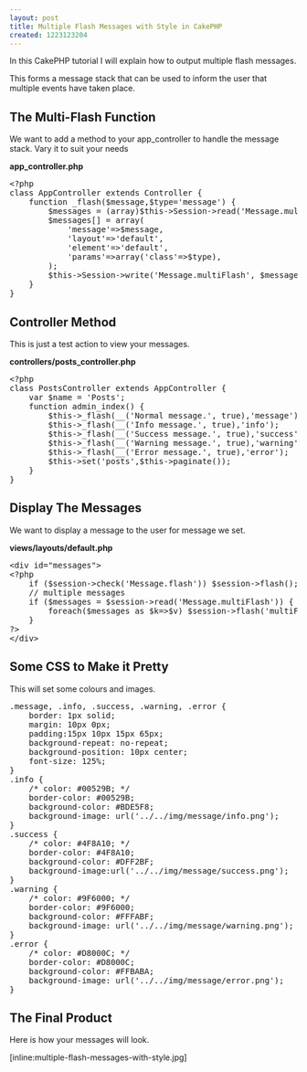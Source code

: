 ```yaml
---
layout: post
title: Multiple Flash Messages with Style in CakePHP
created: 1223123204
---
```

<p>In this CakePHP tutorial I will explain how to output multiple flash messages.</p>
<p>This forms a message stack that can be used to inform the user that multiple events have taken place.</p>
<!--break-->

<h2>The Multi-Flash Function</h2>
<p>We want to add a method to your app_controller to handle the message stack. Vary it to suit your needs</p>
<b>app_controller.php</b>
<pre class="brush:php">
&lt;?php
class AppController extends Controller {
	function _flash($message,$type='message') {
		$messages = (array)$this->Session->read('Message.multiFlash');
		$messages[] = array(
			'message'=>$message, 
			'layout'=>'default', 
			'element'=>'default',
			'params'=>array('class'=>$type),
		);
		$this->Session->write('Message.multiFlash', $messages);
	}
}
</pre>

<h2>Controller Method</h2>
<p>This is just a test action to view your messages.</p>
<b>controllers/posts_controller.php</b>
<pre class="brush:php">
&lt;?php
class PostsController extends AppController {
	var $name = 'Posts';
	function admin_index() {
		$this->_flash(__('Normal message.', true),'message');
		$this->_flash(__('Info message.', true),'info');
		$this->_flash(__('Success message.', true),'success');
		$this->_flash(__('Warning message.', true),'warning');
		$this->_flash(__('Error message.', true),'error');
		$this->set('posts',$this->paginate());
	}
}
</pre>

<h2>Display The Messages</h2>
<p>We want to display a message to the user for message we set.</p>
<b>views/layouts/default.php</b>
<pre class="brush:php; html-script:true">
&lt;div id="messages">
&lt;?php
	if ($session->check('Message.flash')) $session->flash(); // the standard messages
	// multiple messages
	if ($messages = $session->read('Message.multiFlash')) {
		foreach($messages as $k=>$v) $session->flash('multiFlash.'.$k);
	}
?>
&lt;/div>
</pre>

<h2>Some CSS to Make it Pretty</h2>
<p>This will set some colours and images.</p>
<pre class="brush:css">
.message, .info, .success, .warning, .error {
	border: 1px solid;
	margin: 10px 0px;
	padding:15px 10px 15px 65px;
	background-repeat: no-repeat;
	background-position: 10px center;
	font-size: 125%;
}
.info {
	/* color: #00529B; */
	border-color: #00529B;
	background-color: #BDE5F8;
	background-image: url('../../img/message/info.png');
}
.success {
	/* color: #4F8A10; */
	border-color: #4F8A10;
	background-color: #DFF2BF;
	background-image:url('../../img/message/success.png');
}
.warning {
	/* color: #9F6000; */
	border-color: #9F6000;
	background-color: #FFFABF;
	background-image: url('../../img/message/warning.png');
}
.error {
	/* color: #D8000C; */
	border-color: #D8000C;
	background-color: #FFBABA;
	background-image: url('../../img/message/error.png');
}
</pre>

<h2>The Final Product</h2>
<p>Here is how your messages will look.</p>
[inline:multiple-flash-messages-with-style.jpg]
